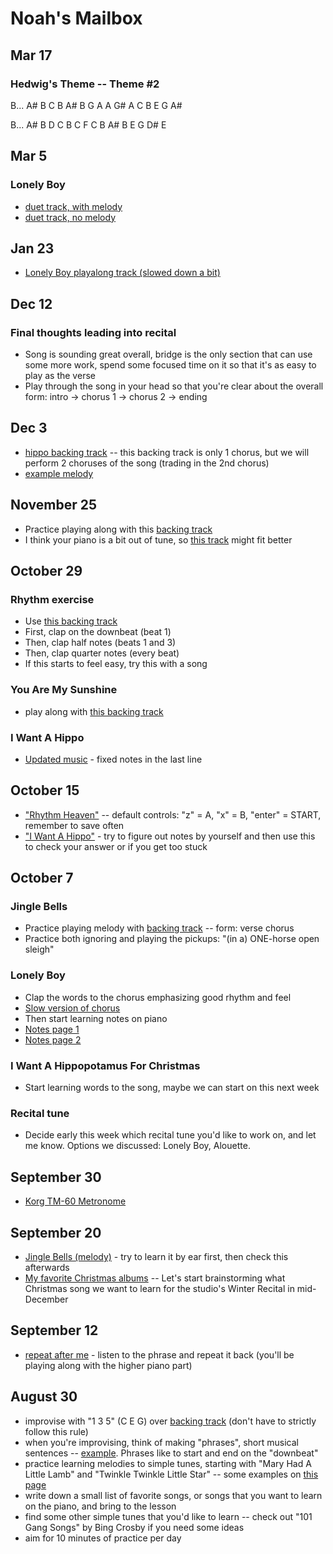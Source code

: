 # Noah's Mailbox

## Mar 17
### Hedwig's Theme -- Theme #2
B... A# B C B A# B G
A A G# A C
B E G A#

B... A# B D C B C F
C B A# B E
G D# E


## Mar 5
### Lonely Boy
- [duet track, with melody](./duet2.mp3)
- [duet track, no melody](./duet.mp3)

## Jan 23
- [Lonely Boy playalong track (slowed down a bit)](./lonely.mp3)

## Dec 12
### Final thoughts leading into recital
- Song is sounding great overall, bridge is the only section that can use some more work, spend some focused time on it so that it's as easy to play as the verse
- Play through the song in your head so that you're clear about the overall form: intro -> chorus 1 -> chorus 2 -> ending

## Dec 3
- [hippo backing track](./backing.mp3) -- this backing track is only 1 chorus, but we will perform 2 choruses of the song (trading in the 2nd chorus)
- [example melody](./hippo.mp3)

## November 25
- Practice playing along with this [backing track](./hippo.mp3)
- I think your piano is a bit out of tune, so [this track](./hippo2.mp3) might fit better

## October 29
### Rhythm exercise
- Use [this backing track](./rhythm.mp3)
- First, clap on the downbeat (beat 1)
- Then, clap half notes (beats 1 and 3)
- Then, clap quarter notes (every beat)
- If this starts to feel easy, try this with a song

### You Are My Sunshine
- play along with [this backing track](./sunshine.mp3)

### I Want A Hippo
- [Updated music](./hippo2.jpeg) - fixed notes in the last line

## October 15
- ["Rhythm Heaven"](https://kbhgames.com/game/rhythm-heaven-tengoku) -- default controls: "z" = A, "x" = B, "enter" = START, remember to save often
- ["I Want A Hippo"](./hippo.jpg) - try to figure out notes by yourself and then use this to check your answer or if you get too stuck

## October 7
### Jingle Bells
- Practice playing melody with [backing track](./jingle.mp3) -- form: verse chorus
- Practice both ignoring and playing the pickups: "(in a) ONE-horse open sleigh"

### Lonely Boy
- Clap the words to the chorus emphasizing good rhythm and feel
- [Slow version of chorus](./lonely.mp3)
- Then start learning notes on piano
- [Notes page 1](./p1.jpg)
- [Notes page 2](./p2.jpg)

### I Want A Hippopotamus For Christmas
- Start learning words to the song, maybe we can start on this next week

### Recital tune
- Decide early this week which recital tune you'd like to work on, and let me know. Options we discussed: Lonely Boy, Alouette.

## September 30
- [Korg TM-60 Metronome](https://www.amazon.com/KO-TM60WH-TM-60-Combo-Metronome-Screen/dp/B077SMP29M/ref=sr_1_1?crid=2YR6KTX67A56M&dib=eyJ2IjoiMSJ9.L0YLqtAuYbRI-ii9MQpLqGKk2In0pJeL6BJK4G32K1NLoSsC9RJ5aENDdLXR5oiQ8lVif1tcldskjSf61HcNFhIIRGRFyDEz3s51rq_g0p4Zyjb27o6yZSW5H4qQ4k-WbE-FIcSUVTyaoUmcNg289L4GzwiAE9CBxr_3vPKFuOt30L0RPbOMJKs6tk9r4Ol_WBJ6AJw47LIY6GNdNHAR2p463i_rH_Vx_UZM-ki4kkIwNy7XT0F5aafaUzqEdpKlEzUR0mKNYlTzLWdM0nwqcNaFZZ3xQ82nG1XM66ktBbY.K6FUPk8IDqK1T4Qtu7MoNDy4NA7KmMA9httG05z0wY8&dib_tag=se&keywords=korg+tm+60&qid=1727757523&sprefix=korg+tm+%2Caps%2C145&sr=8-1)

## September 20
- [Jingle Bells (melody)](./jingle.jpg) - try to learn it by ear first, then check this afterwards
- [My favorite Christmas albums](/christmas) -- Let's start brainstorming what Christmas song we want to learn for the studio's Winter Recital in mid-December

## September 12
- [repeat after me](./911.mp3) - listen to the phrase and repeat it back (you'll be playing along with the higher piano part)

## August 30
- improvise with "1 3 5" (C E G) over [backing track](./backing.mp3) (don't have to strictly follow this rule)
- when you're improvising, think of making "phrases", short musical sentences -- [example](./example.mp3). Phrases like to start and end on the "downbeat"
- practice learning melodies to simple tunes, starting with "Mary Had A Little Lamb" and "Twinkle Twinkle Little Star" -- some examples on [this page](/simple)
- write down a small list of favorite songs, or songs that you want to learn on the piano, and bring to the lesson
- find some other simple tunes that you'd like to learn -- check out "101 Gang Songs" by Bing Crosby if you need some ideas
- aim for 10 minutes of practice per day
